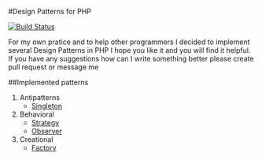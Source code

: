 #Design Patterns for PHP

[![Build Status](https://travis-ci.org/rpodwika/designpatterns.svg)](https://travis-ci.org/rpodwika/designpatterns)

For my own pratice and to help other programmers I decided to implement several Design Patterns in PHP I hope 
you like it and you will find it helpful. If you have any suggestions how can I write something better please create
pull request or message me

##Implemented patterns

1. Antipatterns
    * [Singleton](src/Antipatterns/)
2. Behavioral
    * [Strategy](src/Behavioral/Strategy)
    * [Observer](src/Behavioral/Observer)
3. Creational
    * [Factory](src/Creational/Factory)